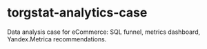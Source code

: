 # torgstat-analytics-case
Data analysis case for eCommerce: SQL funnel, metrics dashboard, Yandex.Metrica recommendations.
